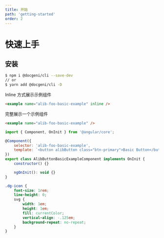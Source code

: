 ```yaml
---
title: 开始
path: 'getting-started'
order: 2
---
```


# 快速上手

## 安装

```bash
$ npm i @docgeni/cli --save-dev
// or
$ yarn add @docgeni/cli -D
```

Inline 方式展示示例组件

```html
<example name="alib-foo-basic-example" inline />
```
<example name="alib-foo-basic-example" inline />
完整展示一个示例组件

```html
<example name="alib-foo-basic-example" />
```
<example name="alib-foo-basic-example" />

<!-- example(alib-foo-basic-example) -->

```js
import { Component, OnInit } from '@angular/core';

@Component({
    selector: 'alib-foo-basic-example',
    template: `<button alibButton class="btn-primary">Basic Button</button>`
})
export class AlibButtonBasicExampleComponent implements OnInit {
    constructor() {}

    ngOnInit(): void {}
}

```

```css
.dg-icon {
    font-size: 1rem;
    line-height: 0;
    svg {
        width: 1em;
        height: 1em;
        fill: currentColor;
        vertical-align: -.125em;
        background-repeat: no-repeat;
    }
}
```
